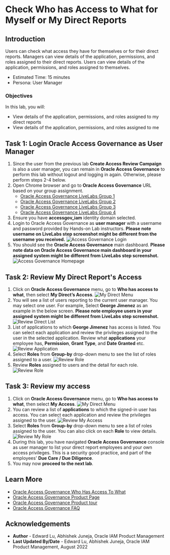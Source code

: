 # Check Who has Access to What for Myself or My Direct Reports

## Introduction

Users can check what access they have for themselves or for their direct reports. Managers can view details of the application, permissions, and roles assigned to their direct reports. Users can view details of the application, permissions, and roles assigned to themselves.

* Estimated Time: 15 minutes
* Persona: User Manager

### Objectives

In this lab, you will:
* View details of the application, permissions, and roles assigned to my direct reports
* View details of the application, permissions, and roles assigned to me

## Task 1: Login Oracle Access Governance as User Manager

1. Since the user from the previous lab **Create Access Review Campaign** is also a user manager, you can remain in **Oracle Access Governance** to perform this lab without logout and logging in again. Otherwise, please perform steps 2-4 below. 
2. Open Chrome browser and go to **Oracle Access Governance** URL based on your group assignment. 
    - [Oracle Access Governance LiveLabs Group 1](https://accessgov-ocw-01-yzukikevdw6w.access-governance.us-ashburn-1.oci.oraclecloud.com/ui/)
    - [Oracle Access Governance LiveLabs Group 2](https://accessgov-ocw-002-yzukikevdw6w.access-governance.us-ashburn-1.oci.oraclecloud.com/ui/)
    - [Oracle Access Governance LiveLabs Group 3](https://accessgov-ocw-03-yzukikevdw6w.access-governance.us-ashburn-1.oci.oraclecloud.com/ui/)
    - [Oracle Access Governance LiveLabs Group 4](https://accessgov-ocw04-yzukikevdw6w.access-governance.us-ashburn-1.oci.oraclecloud.com/ui/)
3. Ensure you have **accessgov_iam** identity domain selected.
4. Login to Oracle Access Governance as **user manager** with a username and password provided by Hands-on Lab instructors. **Please note username on LiveLabs step screenshot might be different from the username you received.**
	![Access Governance Login](images/ag-logon.png)
5. You should see the **Oracle Access Governance** main dashboard. **Please note data on Oracle Access Governance main dashboard in your assigned system might be different from LiveLabs step screenshot.** 
  ![Access Governance Homepage](images/ag-homepage.png)

## Task 2: Review My Direct Report's Access

1. Click on **Oracle Access Governance** menu, go to **Who has access to what**, then select **My Direct’s Access**.
  ![My Direct Menu](images/open-menu-direct.png)
2. You will see a list of users reporting to the current user manager. You may select one user. For example, Select **George Jimenez** as an example in the below screen. **Please note employee users in your assigned system might be different from LiveLabs step screenshot.** 
  ![Review Direct List](images/review-direct-list.png)
3. List of applications to which **George Jimenez** has access is listed. You can select each application and review the privileges assigned to the user in the selected application. Review what **applications** your employee has, **Permission**, **Grant Type**, and **Date Granted** etc. 
  ![Review Application](images/review-individual-app.png)
4. Select **Roles** from **Group-by** drop-down menu to see the list of roles assigned to a user.
  ![Review Role](images/review-individual-role.png)
5. Review **Roles** assigned to users and the detail for each role. 
  ![Review Role](images/user-roles.png)

## Task 3: Review my access

1. Click on **Oracle Access Governance** menu, go to **Who has access to what**, then select **My Access**.
  ![My Direct Menu](images/open-menu-direct.png)
2. You can review a list of **applications** to which the signed-in user has access. You can select each application and review the privileges assigned to the user.
  ![Review My Access](images/review-my-access.png)
3. Select **Roles** from **Group-by** drop-down menu to see a list of roles assigned to the user. You can also click on each **Role** to view details.
  ![Review My Role](images/review-my-access-role.png)
4. During this lab, you have navigated **Oracle Access Governance** console as user manager to list your direct report employees and your own access privileges. This is a security good practice, and part of the employees' **Due Care / Due Diligence**.
5. You may now **proceed to the next lab**. 


## Learn More

* [Oracle Access Governance Who Has Access To What](https://docs.oracle.com/en/cloud/paas/access-governance/yhaty/index.html)
* [Oracle Access Governance Product Page](https://www.oracle.com/security/cloud-security/access-governance/)
* [Oracle Access Governance Product tour](https://www.oracle.com/webfolder/s/quicktours/paas/pt-sec-access-governance/index.html)
* [Oracle Access Governance FAQ](https://www.oracle.com/security/cloud-security/access-governance/faq/)

## Acknowledgements
* **Author** - Edward Lu, Abhishek Juneja, Oracle IAM Product Management
* **Last Updated By/Date** - Edward Lu, Abhishek Juneja, Oracle IAM Product Management, August 2022

